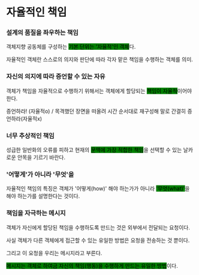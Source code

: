 # 자율적인 책임

### 설계의 품질을 좌우하는 책임

객체지향 공동체를 구성하는 <mark style="background-color:green;">기본 단위는 '자율적'인 객체</mark>다.

자율적인 객체란 스스로의 의지와 판단에 따라 각자 맡은 책임을 수행하는 객체를 의미.



### 자신의 의지에 따라 증언할 수 있는 자유

객체가 책임을 자율적으로 수행하기 위해서는 객체에게 할당되는 <mark style="background-color:green;">책임이 자율적</mark>이어야한다.



증언하라! (자율적o) / 목격했던 장면을 떠올려 시간 순서대로 재구성해 말로 간결히 증언하라(자율적x)



### 너무 추상적인 책임

성급한 일반화의 오류를 피하고 현재의 <mark style="background-color:green;">문맥에 가장 적합한 책임</mark>을 선택할 수 있는 날카로운 안목을 기르기 바란다.



### '어떻게'가 아니라 '무엇'을

자율적인 책임의 특징은 객체가 '어떻게(how)' 해야 하는가가 아니라 <mark style="background-color:green;">'무엇(what)'</mark>을 해야 하는가를 설명한다는 것이다.



### 책임을 자극하는 메시지

객체가 자신에게 할당된 책임을 수행하도록 만드는 것은 외부에서 전달되는 요청이다.

사실 객체가 다른 객체에게 접근할 수 있는 유일한 방법은 요청을 전송하는 것 뿐이다.

그리고 이 요청을 우리는 메시지라고 부른다.



<mark style="background-color:green;">메시지는 객체로 하여금 자신의 책임(행동)을 수행하게 만드는 유일한 방법</mark>이다.





